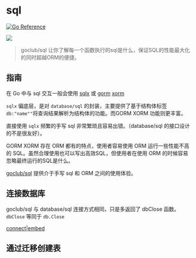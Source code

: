 # sql
[![Go Reference](https://pkg.go.dev/badge/github.com/goclub/sql.svg)](https://pkg.go.dev/github.com/goclub/sql)

![](./cat.png)

> goclub/sql 让你了解每一个函数执行的sql是什么，保证SQL的性能最大化的同时超越ORM的便捷。

## 指南

在 Go 中与 sql 交互一般会使用 [sqlx](https://github.com/jmoiron/sqlx) 或 [gorm](http://gorm.io/) [xorm](https://xorm.io/zh/)

`sqlx` 偏底层，是对 `database/sql` 的封装，主要提供了基于结构体标签 `db:"name""`将查询结果解析为结构体的功能。而GORM XORM 功能则更丰富。

直接使用 `sqlx` 频繁的手写 sql 非常繁琐且容易出错。（database/sql 的接口设计的不是很友好）。

GORM XORM 存在 ORM 都有的特点，使用者容易使用 ORM 运行一些性能不高的 SQL。虽然合理使用也可以写出高效SQL，但使用者在使用 ORM 的时候容易忽略最终运行的SQL是什么。

[goclub/sql](https://github.com/goclub/sql) 提供介于手写 sql 和 ORM 之间的使用体验。


## 连接数据库

goclub/sql 与 database/sql 连接方式相同，只是多返回了 dbClose 函数。 `dbClose` 等同于 `db.Close`

[connect|embed](./exmaple/connect/main.go)


## 通过迁移创建表

